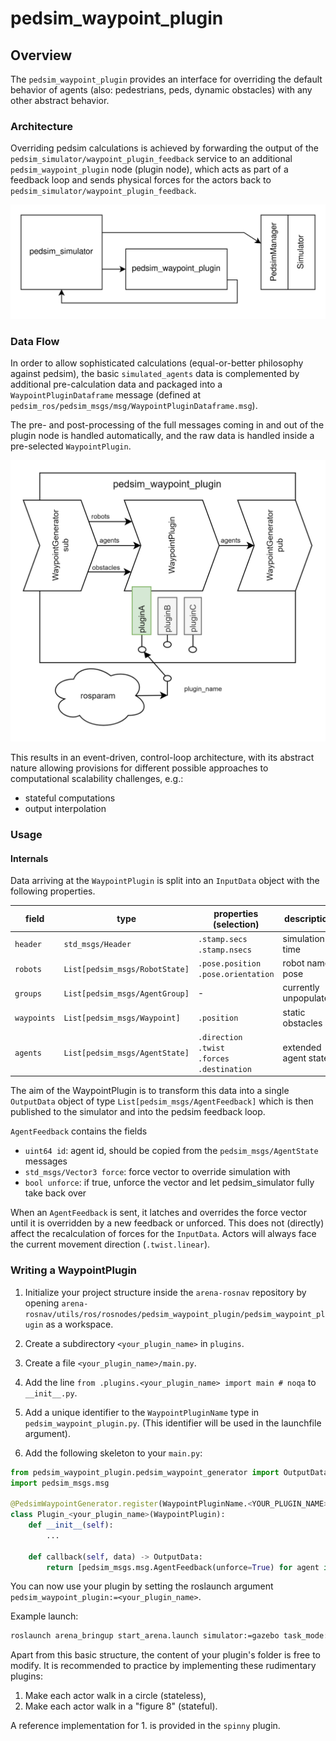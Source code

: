 # pedsim_waypoint_plugin

## Overview

The `pedsim_waypoint_plugin` provides an interface for overriding the default behavior of agents (also: pedestrians, peds, dynamic obstacles) with any other abstract behavior.

### Architecture

Overriding pedsim calculations is achieved by forwarding the output of the `pedsim_simulator/waypoint_plugin_feedback` service to an additional `pedsim_waypoint_plugin` node (plugin node), which acts as part of a feedback loop and sends physical forces for the actors back to `pedsim_simulator/waypoint_plugin_feedback`.

![architecture](./architecture.png "Architecture")

### Data Flow

In order to allow sophisticated calculations (equal-or-better philosophy against pedsim), the basic `simulated_agents` data is complemented by additional pre-calculation data and packaged into a `WaypointPluginDataframe` message (defined at `pedsim_ros/pedsim_msgs/msg/WaypointPluginDataframe.msg`).

The pre- and post-processing of the full messages coming in and out of the plugin node is handled automatically, and the raw data is handled inside a pre-selected `WaypointPlugin`.

![dataflow](./dataflow.png "Data Flow")

This results in an event-driven, control-loop architecture, with its abstract nature allowing provisions for different possible approaches to computational scalability challenges, e.g.:
- stateful computations
- output interpolation

### Usage
#### Internals

Data arriving at the `WaypointPlugin` is split into an `InputData` object with the following properties.

|field|type|properties (selection)|description|
|---|---|---|---|
|`header`|`std_msgs/Header`|`.stamp.secs`<br/>`.stamp.nsecs`|simulation time|
|`robots`|`List[pedsim_msgs/RobotState]`|`.pose.position`<br/>`.pose.orientation`|robot name, pose|
|`groups`|`List[pedsim_msgs/AgentGroup]`|-|currently unpopulated|
|`waypoints`|`List[pedsim_msgs/Waypoint]`|`.position`|static obstacles|
|`agents`|`List[pedsim_msgs/AgentState]`|`.direction`<br/>`.twist`<br/>`.forces`<br/>`.destination`|extended agent state|

The aim of the WaypointPlugin is to transform this data into a single `OutputData` object of type `List[pedsim_msgs/AgentFeedback]` which is then published to the simulator and into the pedsim feedback loop.

`AgentFeedback` contains the fields
- `uint64 id`: agent id, should be copied from the `pedsim_msgs/AgentState` messages
- `std_msgs/Vector3 force`: force vector to override simulation with
- `bool unforce`: if true, unforce the vector and let pedsim_simulator fully take back over  

When an `AgentFeedback` is sent, it latches and overrides the force vector until it is overridden by a new feedback or unforced. This does not (directly) affect the recalculation of forces for the `InputData`. Actors will always face the current movement direction (`.twist.linear`).

### Writing a WaypointPlugin

1. Initialize your project structure inside the `arena-rosnav` repository by opening `arena-rosnav/utils/ros/rosnodes/pedsim_waypoint_plugin/pedsim_waypoint_plugin` as a workspace.

2. Create a subdirectory `<your_plugin_name>` in `plugins`.

3. Create a file `<your_plugin_name>/main.py`.

4. Add the line `from .plugins.<your_plugin_name> import main # noqa` to `__init__.py`.

5. Add a unique identifier to the `WaypointPluginName` type in `pedsim_waypoint_plugin.py`. (This identifier will be used in the launchfile argument).

6. Add the following skeleton to your `main.py`:

```python
from pedsim_waypoint_plugin.pedsim_waypoint_generator import OutputData, PedsimWaypointGenerator, InputData, WaypointPluginName, WaypointPlugin
import pedsim_msgs.msg

@PedsimWaypointGenerator.register(WaypointPluginName.<YOUR_PLUGIN_NAME>)
class Plugin_<your_plugin_name>(WaypointPlugin):
    def __init__(self):
        ...

    def callback(self, data) -> OutputData:
        return [pedsim_msgs.msg.AgentFeedback(unforce=True) for agent in data.agents]
```

You can now use your plugin by setting the roslaunch argument `pedsim_waypoint_plugin:=<your_plugin_name>`.

Example launch:
```sh
roslaunch arena_bringup start_arena.launch simulator:=gazebo task_mode:=scenario model:=jackal map_file:=map_empty pedsim_waypoint_plugin:=spinny
```

Apart from this basic structure, the content of your plugin's folder is free to modify. It is recommended to practice by implementing these rudimentary plugins:

1. Make each actor walk in a circle (stateless),
2. Make each actor walk in a "figure 8" (stateful).

A reference implementation for 1. is provided in the `spinny` plugin.
